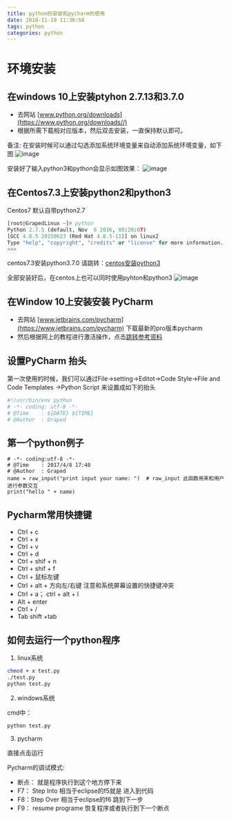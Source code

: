 ```yaml
---
title: python的安装和pycharm的使用
date: 2018-11-19 11:36:58
tags: python
categories: python
---
```

# 环境安装
## 在windows 10上安装ptyhon 2.7.13和3.7.0
- 去网站 [www.python.org/downloads](https://www.python.org/downloads//) 
- 根据所需下载相对应版本，然后双击安装，一直保持默认即可。

备注: 在安装时候可以通过勾选添加系统环境变量来自动添加系统环境变量，如下图
![image](https://i.imgur.com/8fUy8LC.png)

安装好了输入python3和python会显示如图效果：
![image](https://s1.ax1x.com/2018/11/19/FSI0PA.png)


## 在Centos7.3上安装python2和python3
Centos7 默认自带python2.7
```python
[root@GrapedLinux ~]# python
Python 2.7.5 (default, Nov  6 2016, 00:28:07) 
[GCC 4.8.5 20150623 (Red Hat 4.8.5-11)] on linux2
Type "help", "copyright", "credits" or "license" for more information.
>>> 
```
centos7.3安装python3.7.0 请跳转：[centos安装python3](https://www.cnblogs.com/anxminise/p/9650206.html)

全部安装好后，在centos上也可以同时使用pyhton和python3
![image](https://s1.ax1x.com/2018/11/19/FSoGJs.png)

## 在Window 10上安装安装 PyCharm 
- 去网站 [www.jetbrains.com/pycharm](https://www.jetbrains.com/pycharm) 下载最新的pro版本pycharm
- 然后根据网上的教程进行激活操作，点击[跳转参考资料](https://mp.weixin.qq.com/s?__biz=MzI0OTc0MzAwNA==&mid=100000449&idx=1&sn=5ed69988cfe8cd32ad3c2f3e30e88314&chksm=698d91325efa182499a2a2c11aea26b01e115764b2c347315fc07b0efc8350260d36a61ea432&mpshare=1&scene=1&srcid=1119hpaT8zTLV0hYXAcyvvG0#rd)

## 设置PyCharm 抬头 
第一次使用的时候，我们可以通过File->setting->Editot->Code Style->File and Code Templates ->Python Script 来设置成如下的抬头
```python
#!/usr/bin/env python
# -*- coding: utf-8 -*-
# @Time    : ${DATE} ${TIME}
# @Author  : Graped
```

## 第一个python例子
```
# -*- coding:utf-8 -*-
# @Time    : 2017/4/8 17:40
# @Author  : Graped
name = raw_input("print input your name: ")  # raw_input 此函数用来和用户进行参数交互
print("hello " + name)
```

## Pycharm常用快捷键
- Ctrl + c
- Ctrl + x
- Ctrl + v
- Ctrl + d
- Ctrl + shif + n
- Ctrl + shif + f
- Ctrl + 鼠标左键
- Ctrl + alt + 方向左/右键    注意和系统屏幕设置的快捷键冲突
- Ctrl + a；  ctrl + alt + l
- Alt + enter
- Ctrl + /
- Tab       shift +tab


## 如何去运行一个python程序

1. linux系统
```bash
chmod + x test.py
./test.py
python test.py
```

2. windows系统

cmd中： 
```
python test.py
```

3. pycharm  

直接点击运行 

Pycharm的调试模式:

- 断点：  就是程序执行到这个地方停下来
- F7： Step Into 相当于eclipse的f5就是 进入到代码
- F8：Step Over 相当于eclipse的f6 跳到下一步
- F9： resume programe 恢复程序或者执行到下一个断点